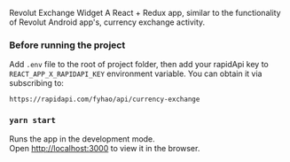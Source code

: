Revolut Exchange Widget
A React + Redux app, similar to the functionality of Revolut Android app's, currency exchange activity.

### Before running the project 
Add `.env` file to the root of project folder, then add your rapidApi key to `REACT_APP_X_RAPIDAPI_KEY`
environment variable. 
You can obtain it via subscribing to: 

`https://rapidapi.com/fyhao/api/currency-exchange`

### `yarn start`

Runs the app in the development mode.<br />
Open [http://localhost:3000](http://localhost:3000) to view it in the browser.
